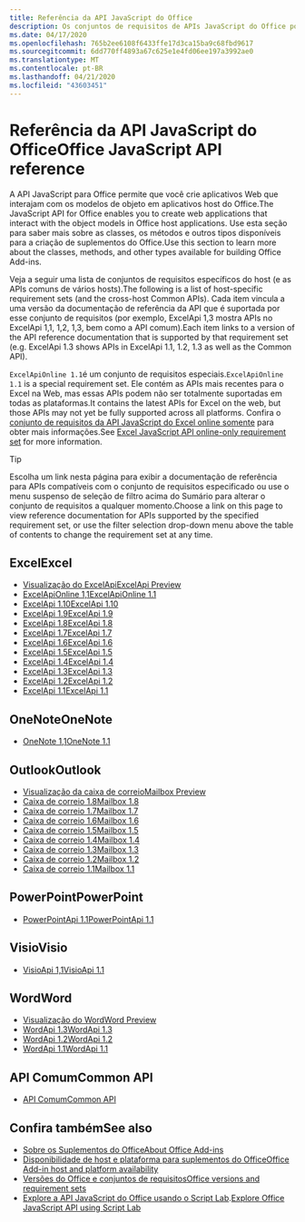```yaml
---
title: Referência da API JavaScript do Office
description: Os conjuntos de requisitos de APIs JavaScript do Office por host.
ms.date: 04/17/2020
ms.openlocfilehash: 765b2ee6108f6433ffe17d3ca15ba9c68fbd9617
ms.sourcegitcommit: 6dd770ff4893a67c625e1e4fd06ee197a3992ae0
ms.translationtype: MT
ms.contentlocale: pt-BR
ms.lasthandoff: 04/21/2020
ms.locfileid: "43603451"
---
```

# <a name="office-javascript-api-reference"></a><span data-ttu-id="f71ff-103">Referência da API JavaScript do Office</span><span class="sxs-lookup"><span data-stu-id="f71ff-103">Office JavaScript API reference</span></span>

<span data-ttu-id="f71ff-104">A API JavaScript para Office permite que você crie aplicativos Web que interajam com os modelos de objeto em aplicativos host do Office.</span><span class="sxs-lookup"><span data-stu-id="f71ff-104">The JavaScript API for Office enables you to create web applications that interact with the object models in Office host applications.</span></span> <span data-ttu-id="f71ff-105">Use esta seção para saber mais sobre as classes, os métodos e outros tipos disponíveis para a criação de suplementos do Office.</span><span class="sxs-lookup"><span data-stu-id="f71ff-105">Use this section to learn more about the classes, methods, and other types available for building Office Add-ins.</span></span>

<span data-ttu-id="f71ff-106">Veja a seguir uma lista de conjuntos de requisitos específicos do host (e as APIs comuns de vários hosts).</span><span class="sxs-lookup"><span data-stu-id="f71ff-106">The following is a list of host-specific requirement sets (and the cross-host Common APIs).</span></span> <span data-ttu-id="f71ff-107">Cada item vincula a uma versão da documentação de referência da API que é suportada por esse conjunto de requisitos (por exemplo, ExcelApi 1,3 mostra APIs no ExcelApi 1,1, 1,2, 1,3, bem como a API comum).</span><span class="sxs-lookup"><span data-stu-id="f71ff-107">Each item links to a version of the API reference documentation that is supported by that requirement set (e.g. ExcelApi 1.3 shows APIs in ExcelApi 1.1, 1.2, 1.3 as well as the Common API).</span></span>

<span data-ttu-id="f71ff-108">`ExcelApiOnline 1.1`é um conjunto de requisitos especiais.</span><span class="sxs-lookup"><span data-stu-id="f71ff-108">`ExcelApiOnline 1.1` is a special requirement set.</span></span> <span data-ttu-id="f71ff-109">Ele contém as APIs mais recentes para o Excel na Web, mas essas APIs podem não ser totalmente suportadas em todas as plataformas.</span><span class="sxs-lookup"><span data-stu-id="f71ff-109">It contains the latest APIs for Excel on the web, but those APIs may not yet be fully supported across all platforms.</span></span> <span data-ttu-id="f71ff-110">Confira o [conjunto de requisitos da API JavaScript do Excel online somente](/office/dev/add-ins/reference/requirement-sets/excel-api-online-requirement-set) para obter mais informações.</span><span class="sxs-lookup"><span data-stu-id="f71ff-110">See [Excel JavaScript API online-only requirement set](/office/dev/add-ins/reference/requirement-sets/excel-api-online-requirement-set) for more information.</span></span>

> [!TIP]
> <span data-ttu-id="f71ff-111">Escolha um link nesta página para exibir a documentação de referência para APIs compatíveis com o conjunto de requisitos especificado ou use o menu suspenso de seleção de filtro acima do Sumário para alterar o conjunto de requisitos a qualquer momento.</span><span class="sxs-lookup"><span data-stu-id="f71ff-111">Choose a link on this page to view reference documentation for APIs supported by the specified requirement set, or use the filter selection drop-down menu above the table of contents to change the requirement set at any time.</span></span>

## <a name="excel"></a><span data-ttu-id="f71ff-112">Excel</span><span class="sxs-lookup"><span data-stu-id="f71ff-112">Excel</span></span>

- [<span data-ttu-id="f71ff-113">Visualização do ExcelApi</span><span class="sxs-lookup"><span data-stu-id="f71ff-113">ExcelApi Preview</span></span>](/javascript/api/excel?view=excel-js-preview)
- [<span data-ttu-id="f71ff-114">ExcelApiOnline 1,1</span><span class="sxs-lookup"><span data-stu-id="f71ff-114">ExcelApiOnline 1.1</span></span>](/javascript/api/excel?view=excel-js-online)
- [<span data-ttu-id="f71ff-115">ExcelApi 1.10</span><span class="sxs-lookup"><span data-stu-id="f71ff-115">ExcelApi 1.10</span></span>](/javascript/api/excel?view=excel-js-1.10)
- [<span data-ttu-id="f71ff-116">ExcelApi 1.9</span><span class="sxs-lookup"><span data-stu-id="f71ff-116">ExcelApi 1.9</span></span>](/javascript/api/excel?view=excel-js-1.9)
- [<span data-ttu-id="f71ff-117">ExcelApi 1.8</span><span class="sxs-lookup"><span data-stu-id="f71ff-117">ExcelApi 1.8</span></span>](/javascript/api/excel?view=excel-js-1.8)
- [<span data-ttu-id="f71ff-118">ExcelApi 1.7</span><span class="sxs-lookup"><span data-stu-id="f71ff-118">ExcelApi 1.7</span></span>](/javascript/api/excel?view=excel-js-1.7)
- [<span data-ttu-id="f71ff-119">ExcelApi 1.6</span><span class="sxs-lookup"><span data-stu-id="f71ff-119">ExcelApi 1.6</span></span>](/javascript/api/excel?view=excel-js-1.6)
- [<span data-ttu-id="f71ff-120">ExcelApi 1.5</span><span class="sxs-lookup"><span data-stu-id="f71ff-120">ExcelApi 1.5</span></span>](/javascript/api/excel?view=excel-js-1.5)
- [<span data-ttu-id="f71ff-121">ExcelApi 1.4</span><span class="sxs-lookup"><span data-stu-id="f71ff-121">ExcelApi 1.4</span></span>](/javascript/api/excel?view=excel-js-1.4)
- [<span data-ttu-id="f71ff-122">ExcelApi 1.3</span><span class="sxs-lookup"><span data-stu-id="f71ff-122">ExcelApi 1.3</span></span>](/javascript/api/excel?view=excel-js-1.3)
- [<span data-ttu-id="f71ff-123">ExcelApi 1.2</span><span class="sxs-lookup"><span data-stu-id="f71ff-123">ExcelApi 1.2</span></span>](/javascript/api/excel?view=excel-js-1.2)
- [<span data-ttu-id="f71ff-124">ExcelApi 1.1</span><span class="sxs-lookup"><span data-stu-id="f71ff-124">ExcelApi 1.1</span></span>](/javascript/api/excel?view=excel-js-1.1)

## <a name="onenote"></a><span data-ttu-id="f71ff-125">OneNote</span><span class="sxs-lookup"><span data-stu-id="f71ff-125">OneNote</span></span>

- [<span data-ttu-id="f71ff-126">OneNote 1,1</span><span class="sxs-lookup"><span data-stu-id="f71ff-126">OneNote 1.1</span></span>](/javascript/api/onenote?view=onenote-js-1.1)

## <a name="outlook"></a><span data-ttu-id="f71ff-127">Outlook</span><span class="sxs-lookup"><span data-stu-id="f71ff-127">Outlook</span></span>

- [<span data-ttu-id="f71ff-128">Visualização da caixa de correio</span><span class="sxs-lookup"><span data-stu-id="f71ff-128">Mailbox Preview</span></span>](/javascript/api/outlook?view=outlook-js-preview)
- [<span data-ttu-id="f71ff-129">Caixa de correio 1.8</span><span class="sxs-lookup"><span data-stu-id="f71ff-129">Mailbox 1.8</span></span>](/javascript/api/outlook?view=outlook-js-1.8)
- [<span data-ttu-id="f71ff-130">Caixa de correio 1.7</span><span class="sxs-lookup"><span data-stu-id="f71ff-130">Mailbox 1.7</span></span>](/javascript/api/outlook?view=outlook-js-1.7)
- [<span data-ttu-id="f71ff-131">Caixa de correio 1.6</span><span class="sxs-lookup"><span data-stu-id="f71ff-131">Mailbox 1.6</span></span>](/javascript/api/outlook?view=outlook-js-1.6)
- [<span data-ttu-id="f71ff-132"> Caixa de correio 1.5</span><span class="sxs-lookup"><span data-stu-id="f71ff-132">Mailbox 1.5</span></span>](/javascript/api/outlook?view=outlook-js-1.5)
- [<span data-ttu-id="f71ff-133"> Caixa de correio 1.4</span><span class="sxs-lookup"><span data-stu-id="f71ff-133">Mailbox 1.4</span></span>](/javascript/api/outlook?view=outlook-js-1.4)
- [<span data-ttu-id="f71ff-134"> Caixa de correio 1.3</span><span class="sxs-lookup"><span data-stu-id="f71ff-134">Mailbox 1.3</span></span>](/javascript/api/outlook?view=outlook-js-1.3)
- [<span data-ttu-id="f71ff-135">Caixa de correio 1.2</span><span class="sxs-lookup"><span data-stu-id="f71ff-135">Mailbox 1.2</span></span>](/javascript/api/outlook?view=outlook-js-1.2)
- [<span data-ttu-id="f71ff-136"> Caixa de correio 1.1</span><span class="sxs-lookup"><span data-stu-id="f71ff-136">Mailbox 1.1</span></span>](/javascript/api/outlook?view=outlook-js-1.1)

## <a name="powerpoint"></a><span data-ttu-id="f71ff-137">PowerPoint</span><span class="sxs-lookup"><span data-stu-id="f71ff-137">PowerPoint</span></span>

- [<span data-ttu-id="f71ff-138">PowerPointApi 1.1</span><span class="sxs-lookup"><span data-stu-id="f71ff-138">PowerPointApi 1.1</span></span>](/javascript/api/powerpoint?view=powerpoint-js-1.1)

## <a name="visio"></a><span data-ttu-id="f71ff-139">Visio</span><span class="sxs-lookup"><span data-stu-id="f71ff-139">Visio</span></span>

- [<span data-ttu-id="f71ff-140">VisioApi 1,1</span><span class="sxs-lookup"><span data-stu-id="f71ff-140">VisioApi 1.1</span></span>](/javascript/api/visio?view=visio-js-1.1)

## <a name="word"></a><span data-ttu-id="f71ff-141">Word</span><span class="sxs-lookup"><span data-stu-id="f71ff-141">Word</span></span>

- [<span data-ttu-id="f71ff-142">Visualização do Word</span><span class="sxs-lookup"><span data-stu-id="f71ff-142">Word Preview</span></span>](/javascript/api/word?view=word-js-preview)
- [<span data-ttu-id="f71ff-143">WordApi 1.3</span><span class="sxs-lookup"><span data-stu-id="f71ff-143">WordApi 1.3</span></span>](/javascript/api/word?view=word-js-1.3)
- [<span data-ttu-id="f71ff-144">WordApi 1.2</span><span class="sxs-lookup"><span data-stu-id="f71ff-144">WordApi 1.2</span></span>](/javascript/api/word?view=word-js-1.2)
- [<span data-ttu-id="f71ff-145">WordApi 1.1</span><span class="sxs-lookup"><span data-stu-id="f71ff-145">WordApi 1.1</span></span>](/javascript/api/word?view=word-js-1.1)

## <a name="common-api"></a><span data-ttu-id="f71ff-146">API Comum</span><span class="sxs-lookup"><span data-stu-id="f71ff-146">Common API</span></span>

- [<span data-ttu-id="f71ff-147">API Comum</span><span class="sxs-lookup"><span data-stu-id="f71ff-147">Common API</span></span>](/javascript/api/office?view=common-js)

## <a name="see-also"></a><span data-ttu-id="f71ff-148">Confira também</span><span class="sxs-lookup"><span data-stu-id="f71ff-148">See also</span></span>

- [<span data-ttu-id="f71ff-149">Sobre os Suplementos do Office</span><span class="sxs-lookup"><span data-stu-id="f71ff-149">About Office Add-ins</span></span>](/office/dev/add-ins/overview)
- [<span data-ttu-id="f71ff-150">Disponibilidade de host e plataforma para suplementos do Office</span><span class="sxs-lookup"><span data-stu-id="f71ff-150">Office Add-in host and platform availability</span></span>](/office/dev/add-ins/overview/office-add-in-availability)
- [<span data-ttu-id="f71ff-151">Versões do Office e conjuntos de requisitos</span><span class="sxs-lookup"><span data-stu-id="f71ff-151">Office versions and requirement sets</span></span>](/office/dev/add-ins/develop/office-versions-and-requirement-sets)
- <span data-ttu-id="f71ff-152">[Explore a API JavaScript do Office usando o Script Lab](/office/dev/add-ins/overview/explore-with-script-lab).</span><span class="sxs-lookup"><span data-stu-id="f71ff-152">[Explore Office JavaScript API using Script Lab](/office/dev/add-ins/overview/explore-with-script-lab)</span></span>
